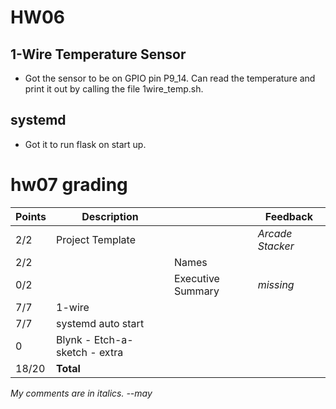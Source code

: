 # HW06
## 1-Wire Temperature Sensor
- Got the sensor to be on GPIO pin P9_14. Can read the temperature and print it out by calling the file 1wire_temp.sh.

## systemd
- Got it to run flask on start up.

# hw07 grading

| Points      | Description |  | Feedback
| ----------- | ----------- | - | -
|  2/2  | Project Template | | *Arcade Stacker*
|  2/2  | | Names | 
|  0/2  | | Executive Summary | *missing*
|  7/7  | 1-wire | 
|  7/7  | systemd auto start |
|  0    | Blynk - Etch-a-sketch - extra | 
| 18/20 | **Total**

*My comments are in italics. --may*
